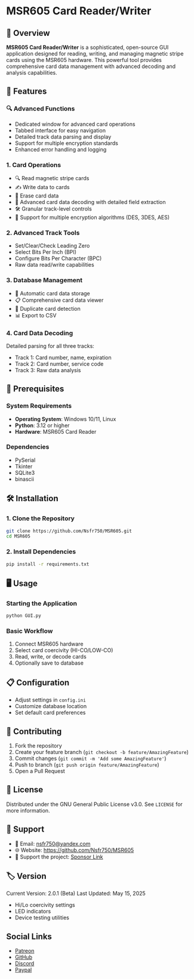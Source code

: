 # MSR605 Card Reader/Writer

## 🌟 Overview

**MSR605 Card Reader/Writer** is a sophisticated, open-source GUI application designed for reading, writing, and managing magnetic stripe cards using the MSR605 hardware. This powerful tool provides comprehensive card data management with advanced decoding and analysis capabilities.

## 🚀 Features

### 🔍 Advanced Functions
- Dedicated window for advanced card operations
- Tabbed interface for easy navigation
- Detailed track data parsing and display
- Support for multiple encryption standards
- Enhanced error handling and logging

### 1. Card Operations
- 🔍 Read magnetic stripe cards
- ✍️ Write data to cards
- 🧹 Erase card data
- 🔬 Advanced card data decoding with detailed field extraction
- 🛠️ Granular track-level controls
- 🔐 Support for multiple encryption algorithms (DES, 3DES, AES)

### 2. Advanced Track Tools
- Set/Clear/Check Leading Zero
- Select Bits Per Inch (BPI)
- Configure Bits Per Character (BPC)
- Raw data read/write capabilities

### 3. Database Management
- 💾 Automatic card data storage
- 📋 Comprehensive card data viewer
- 🚫 Duplicate card detection
- 📊 Export to CSV

### 4. Card Data Decoding
Detailed parsing for all three tracks:
- Track 1: Card number, name, expiration
- Track 2: Card number, service code
- Track 3: Raw data analysis

## 🔧 Prerequisites

### System Requirements
- **Operating System**: Windows 10/11, Linux
- **Python**: 3.12 or higher
- **Hardware**: MSR605 Card Reader

### Dependencies
- PySerial
- Tkinter
- SQLite3
- binascii

## 🛠️ Installation

### 1. Clone the Repository
```bash
git clone https://github.com/Nsfr750/MSR605.git
cd MSR605
```

### 2. Install Dependencies
```bash
pip install -r requirements.txt
```

## 🖥️ Usage

### Starting the Application
```bash
python GUI.py
```

### Basic Workflow
1. Connect MSR605 hardware
2. Select card coercivity (HI-CO/LOW-CO)
3. Read, write, or decode cards
4. Optionally save to database

## 📋 Configuration

- Adjust settings in `config.ini`
- Customize database location
- Set default card preferences

## 🤝 Contributing

1. Fork the repository
2. Create your feature branch (`git checkout -b feature/AmazingFeature`)
3. Commit changes (`git commit -m 'Add some AmazingFeature'`)
4. Push to branch (`git push origin feature/AmazingFeature`)
5. Open a Pull Request

## 📜 License

Distributed under the GNU General Public License v3.0. See `LICENSE` for more information.

## 💬 Support

- 📧 Email: nsfr750@yandex.com
- 🌐 Website: https://github.com/Nsfr750/MSR605
- 💸 Support the project: [Sponsor Link](https://github.com/sponsors/Nsfr750)

## 🏷️ Version

Current Version: 2.0.1 (Beta)
Last Updated: May 15, 2025
   - Hi/Lo coercivity settings
   - LED indicators
   - Device testing utilities

## Social Links

- [Patreon](https://www.patreon.com/Nsfr750)
- [GitHub](https://github.com/Nsfr750)
- [Discord](https://discord.gg/BvvkUEP9)
- [Paypal](https://paypal.me/3dmega)
